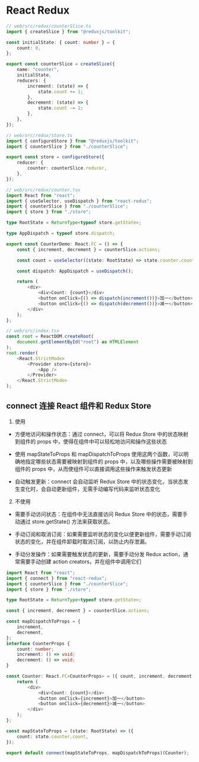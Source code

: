 # React Redux

```ts
// web/src/redux/counterSlice.ts
import { createSlice } from "@reduxjs/toolkit";

const initialState: { count: number } = {
    count: 0,
};

export const counterSlice = createSlice({
    name: "counter",
    initialState,
    reducers: {
        increment: (state) => {
            state.count += 1;
        },
        decrement: (state) => {
            state.count -= 1;
        },
    },
});
```

```ts
// web/src/redux/store.ts
import { configureStore } from "@reduxjs/toolkit";
import { counterSlice } from "./counterSlice";

export const store = configureStore({
    reducer: {
        counter: counterSlice.reducer,
    },
});
```

```ts
// web/src/redux/counter.tsx
import React from "react";
import { useSelector, useDispatch } from "react-redux";
import { counterSlice } from "./counterSlice";
import { store } from "./store";

type RootState = ReturnType<typeof store.getState>;

type AppDispatch = typeof store.dispatch;

export const CounterDemo: React.FC = () => {
    const { increment, decrement } = counterSlice.actions;

    const count = useSelector((state: RootState) => state.counter.count);

    const dispatch: AppDispatch = useDispatch();

    return (
        <div>
            <div>Count: {count}</div>
            <button onClick={() => dispatch(increment())}>加一</button>
            <button onClick={() => dispatch(decrement())}>减一</button>
        </div>
    );
};
```

```ts
// web/src/index.tsx
const root = ReactDOM.createRoot(
    document.getElementById("root") as HTMLElement
);
root.render(
    <React.StrictMode>
        <Provider store={store}>
            <App />
        </Provider>
    </React.StrictMode>
);
```

## connect 连接 React 组件和 Redux Store

1. 使用

-   方便地访问和操作状态：通过 connect，可以将 Redux Store 中的状态映射到组件的 props 中，使得在组件中可以轻松地访问和操作这些状态

-   使用 mapStateToProps 和 mapDispatchToProps 使用这两个函数，可以明确地指定哪些状态需要被映射到组件的 props 中，以及哪些操作需要被映射到组件的 props 中，从而使组件可以直接调用这些操作来触发状态更新

-   自动触发更新：connect 会自动监听 Redux Store 中的状态变化，当状态发生变化时，会自动更新组件，无需手动编写代码来监听状态变化

2. 不使用

-   需要手动访问状态：在组件中无法直接访问 Redux Store 中的状态，需要手动通过 store.getState() 方法来获取状态。

-   手动订阅和取消订阅：如果需要监听状态的变化以便更新组件，需要手动订阅状态的变化，并在组件卸载时取消订阅，以防止内存泄漏。

-   手动分发操作：如果需要触发状态的更新，需要手动分发 Redux action，通常需要手动创建 action creators，并在组件中调用它们

```ts
import React from "react";
import { connect } from "react-redux";
import { counterSlice } from "./counterSlice";
import { store } from "./store";

type RootState = ReturnType<typeof store.getState>;

const { increment, decrement } = counterSlice.actions;

const mapDispatchToProps = {
    increment,
    decrement,
};
interface CounterProps {
    count: number;
    increment: () => void;
    decrement: () => void;
}

const Counter: React.FC<CounterProps> = ({ count, increment, decrement }) => {
    return (
        <div>
            <div>Count: {count}</div>
            <button onClick={increment}>加一</button>
            <button onClick={decrement}>减一</button>
        </div>
    );
};

const mapStateToProps = (state: RootState) => ({
    count: state.counter.count,
});

export default connect(mapStateToProps, mapDispatchToProps)(Counter);
```
